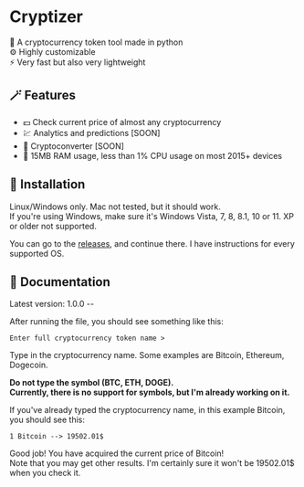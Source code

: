 

# Cryptizer
🐍 A cryptocurrency token tool made in python
<br>⚙️ Highly customizable
<br>⚡ Very fast but also very lightweight

## 🪄 Features
- 💵 Check current price of almost any cryptocurrency
- 💹 Analytics and predictions [SOON]
- 💱 Cryptoconverter [SOON]
- 🤯 15MB RAM usage, less than 1% CPU usage on most 2015+ devices

## 🔧 Installation
Linux/Windows only. Mac not tested, but it should work.
<br>If you're using Windows, make sure it's Windows Vista, 7, 8, 8.1, 10 or 11. XP or older not supported.

You can go to the [releases](https://github.com/LeoBlox5128/cryptizer/releases/), and continue there. I have instructions for every supported OS.

## 📖 Documentation
Latest version: 1.0.0 --

After running the file, you should see something like this:

	Enter full cryptocurrency token name > 

Type in the cryptocurrency name. Some examples are Bitcoin, Ethereum, Dogecoin.

**Do not type the symbol (BTC, ETH, DOGE).
<br>Currently, there is no support for symbols, but I'm already working on it.**

If you've already typed the cryptocurrency name, in this example Bitcoin, you should see this:

	1 Bitcoin --> 19502.01$

Good job! You have acquired the current price of Bitcoin!
<br>Note that you may get other results. I'm certainly sure it won't be 19502.01$ when you check it.
